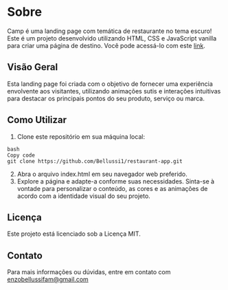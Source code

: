 
# Sobre
Camp é uma landing page com temática de restaurante no tema escuro! Este é um projeto desenvolvido utilizando HTML, CSS e JavaScript vanilla para criar uma página de destino.
Você pode acessá-lo com este [link](https://bellussi1.github.io/restaurant-app/).
## Visão Geral
Esta landing page foi criada com o objetivo de fornecer uma experiência envolvente aos visitantes, utilizando animações sutis e interações intuitivas para destacar os principais pontos do seu produto, serviço ou marca.

## Como Utilizar
1. Clone este repositório em sua máquina local:
```
bash
Copy code
git clone https://github.com/Bellussi1/restaurant-app.git
```
2. Abra o arquivo index.html em seu navegador web preferido.
3. Explore a página e adapte-a conforme suas necessidades. Sinta-se à vontade para personalizar o conteúdo, as cores e as animações de acordo com a identidade visual do seu projeto.

## Licença
Este projeto está licenciado sob a Licença MIT.

## Contato
Para mais informações ou dúvidas, entre em contato com enzobellussifam@gmail.com 
